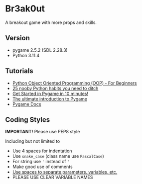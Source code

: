 # Br3ak0ut
A breakout game with more props and skills.

## Version

- pygame 2.5.2 (SDL 2.28.3)
- Python 3.11.4

## Tutorials

- [Python Object Oriented Programming (OOP) - For Beginners](https://youtu.be/JeznW_7DlB0)
- [25 nooby Python habits you need to ditch](https://youtu.be/qUeud6DvOWI)
- [Get Started in Pygame in 10 minutes!](https://youtu.be/y9VG3Pztok8)
- [The ultimate introduction to Pygame](https://youtu.be/AY9MnQ4x3zk)
- [Pygame Docs](https://www.pygame.org/docs/)

## Coding Styles

**IMPORTANT!** Please use PEP8 style

Including but not limited to
- Use 4 spaces for indentation
- Use `snake_case` (class name use `PascalCase`)
- For string use `'` instead of `"`
- Make good use of comments
- [Use spaces to separate parameters, variables, etc.](https://peps.python.org/pep-0008/#whitespace-in-expressions-and-statements)
- PLEASE USE CLEAR VARIABLE NAMES
